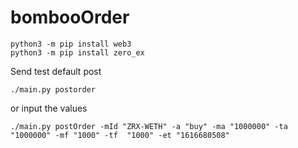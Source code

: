 # bombooOrder

```
python3 -m pip install web3
python3 -m pip install zero_ex
```

Send test default post
```
./main.py postorder
```
or input the values
```
./main.py postOrder -mId "ZRX-WETH" -a "buy" -ma "1000000" -ta "1000000" -mf "1000" -tf  "1000" -et "1616680508"
```
